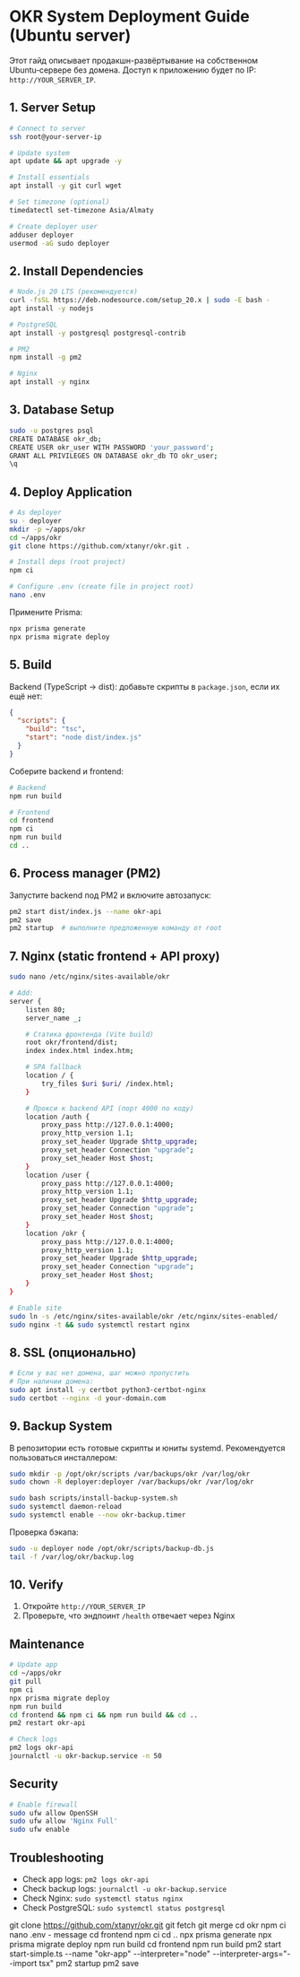 # OKR System Deployment Guide (Ubuntu server)

Этот гайд описывает продакшн-развёртывание на собственном Ubuntu‑сервере без домена. Доступ к приложению будет по IP: `http://YOUR_SERVER_IP`.
## 1. Server Setup

```bash
# Connect to server
ssh root@your-server-ip

# Update system
apt update && apt upgrade -y

# Install essentials
apt install -y git curl wget

# Set timezone (optional)
timedatectl set-timezone Asia/Almaty

# Create deployer user
adduser deployer
usermod -aG sudo deployer
```

## 2. Install Dependencies

```bash
# Node.js 20 LTS (рекомендуется)
curl -fsSL https://deb.nodesource.com/setup_20.x | sudo -E bash -
apt install -y nodejs

# PostgreSQL
apt install -y postgresql postgresql-contrib

# PM2
npm install -g pm2

# Nginx
apt install -y nginx
```

## 3. Database Setup

```bash
sudo -u postgres psql
CREATE DATABASE okr_db;
CREATE USER okr_user WITH PASSWORD 'your_password';
GRANT ALL PRIVILEGES ON DATABASE okr_db TO okr_user;
\q
```

## 4. Deploy Application

```bash
# As deployer
su - deployer
mkdir -p ~/apps/okr
cd ~/apps/okr
git clone https://github.com/xtanyr/okr.git .

# Install deps (root project)
npm ci

# Configure .env (create file in project root)
nano .env
```

Примените Prisma:

```bash
npx prisma generate
npx prisma migrate deploy
```

## 5. Build

Backend (TypeScript → dist): добавьте скрипты в `package.json`, если их ещё нет:

```json
{
  "scripts": {
    "build": "tsc",
    "start": "node dist/index.js"
  }
}
```

Соберите backend и frontend:

```bash
# Backend
npm run build

# Frontend
cd frontend
npm ci
npm run build
cd ..
```

## 6. Process manager (PM2)

Запустите backend под PM2 и включите автозапуск:

```bash
pm2 start dist/index.js --name okr-api
pm2 save
pm2 startup  # выполните предложенную команду от root
```

## 7. Nginx (static frontend + API proxy)

```bash
sudo nano /etc/nginx/sites-available/okr

# Add:
server {
    listen 80;
    server_name _;

    # Статика фронтенда (Vite build)
    root okr/frontend/dist;
    index index.html index.htm;

    # SPA fallback
    location / {
        try_files $uri $uri/ /index.html;
    }

    # Прокси к backend API (порт 4000 по коду)
    location /auth {
        proxy_pass http://127.0.0.1:4000;
        proxy_http_version 1.1;
        proxy_set_header Upgrade $http_upgrade;
        proxy_set_header Connection "upgrade";
        proxy_set_header Host $host;
    }
    location /user {
        proxy_pass http://127.0.0.1:4000;
        proxy_http_version 1.1;
        proxy_set_header Upgrade $http_upgrade;
        proxy_set_header Connection "upgrade";
        proxy_set_header Host $host;
    }
    location /okr {
        proxy_pass http://127.0.0.1:4000;
        proxy_http_version 1.1;
        proxy_set_header Upgrade $http_upgrade;
        proxy_set_header Connection "upgrade";
        proxy_set_header Host $host;
    }
}

# Enable site
sudo ln -s /etc/nginx/sites-available/okr /etc/nginx/sites-enabled/
sudo nginx -t && sudo systemctl restart nginx
```

## 8. SSL (опционально)

```bash
# Если у вас нет домена, шаг можно пропустить
# При наличии домена:
sudo apt install -y certbot python3-certbot-nginx
sudo certbot --nginx -d your-domain.com
```

## 9. Backup System

В репозитории есть готовые скрипты и юниты systemd. Рекомендуется пользоваться инсталлером:

```bash
sudo mkdir -p /opt/okr/scripts /var/backups/okr /var/log/okr
sudo chown -R deployer:deployer /var/backups/okr /var/log/okr

sudo bash scripts/install-backup-system.sh
sudo systemctl daemon-reload
sudo systemctl enable --now okr-backup.timer
```

Проверка бэкапа:

```bash
sudo -u deployer node /opt/okr/scripts/backup-db.js
tail -f /var/log/okr/backup.log
```

## 10. Verify

1. Откройте `http://YOUR_SERVER_IP`
2. Проверьте, что эндпоинт `/health` отвечает через Nginx

## Maintenance

```bash
# Update app
cd ~/apps/okr
git pull
npm ci
npx prisma migrate deploy
npm run build
cd frontend && npm ci && npm run build && cd ..
pm2 restart okr-api

# Check logs
pm2 logs okr-api
journalctl -u okr-backup.service -n 50
```

## Security

```bash
# Enable firewall
sudo ufw allow OpenSSH
sudo ufw allow 'Nginx Full'
sudo ufw enable
```

## Troubleshooting

- Check app logs: `pm2 logs okr-api`
- Check backup logs: `journalctl -u okr-backup.service`
- Check Nginx: `sudo systemctl status nginx`
- Check PostgreSQL: `sudo systemctl status postgresql`


git clone https://github.com/xtanyr/okr.git
git fetch 
git merge
cd okr
npm ci
nano .env - message
cd frontend
npm ci
cd ..
npx prisma generate
npx prisma migrate deploy
npm run build
cd frontend
npm run build
pm2 start start-simple.ts --name "okr-app" --interpreter="node" --interpreter-args="--import tsx"
pm2 startup
pm2 save